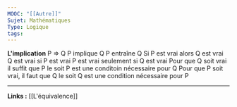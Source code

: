 ```yaml
---
MOOC: "[[Autre]]"
Sujet: Mathématiques
Type: Logique
tags:
---
```

**L'implication**
P ⇒ Q
P implique Q
P entraîne Q
Si P est vrai alors Q est vrai
Q est vrai si P est vrai
P est vrai seulement si Q est vrai
Pour que Q soit vrai il suffit que P le soit
P est une conditoin nécessaire pour Q
Pour que P soit vrai, il faut que Q le soit
Q est une condition nécessaire pour P

---
**Links :**
[[L'équivalence]]